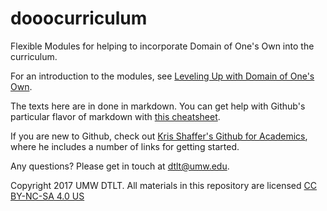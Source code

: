 # dooocurriculum
Flexible Modules for helping to incorporate Domain of One's Own into the curriculum.

For an introduction to the modules, see [Leveling Up with Domain of One's Own](http://umwdtlt.com/leveling-up-with-domain-of-ones-own/).

The texts here are in done in markdown. You can get help with Github's particular flavor of markdown with [this cheatsheet](https://github.com/adam-p/markdown-here/wiki/Markdown-Cheatsheet).

If you are new to Github, check out [Kris Shaffer's Github for Academics](http://www.digitalpedagogylab.com/hybridped/push-pull-fork-github-for-academics/), where he includes a number of links for getting started. 

Any questions? Please get in touch at [dtlt@umw.edu](mailto:dtlt@umw.edu).

Copyright 2017 UMW DTLT. All materials in this repository are licensed [CC BY-NC-SA 4.0 US](https://creativecommons.org/licenses/by-nc-sa/4.0/)
